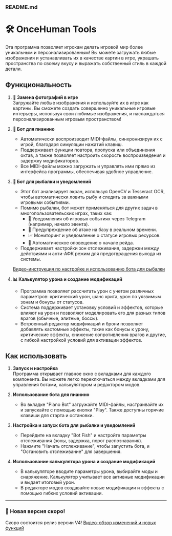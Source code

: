 ### README.md

# 🛠️ OnceHuman Tools

Эта программа позволяет игрокам делать игровой мир более уникальным и персонализированным! Вы можете загружать любые изображения и устанавливать их в качестве картин в игре, украшать пространства по своему вкусу и выражать собственный стиль в каждой детали.

## Функциональность

1. **📸 Замена фотографий в игре**  
   Загружайте любые изображения и используйте их в игре как картины. Вы сможете создать совершенно уникальные игровые интерьеры, используя свои любимые изображения, и наслаждаться персонализированным игровым пространством!

2. **🎹 Бот для пианино**  
   - Автоматически воспроизводит MIDI-файлы, синхронизируя их с игрой, благодаря симуляции нажатий клавиш.  
   - Поддерживает функции повтора, пропуска или объединения октав, а также позволяет настроить скорость воспроизведения и задержку модификаторов.
   - Все MIDI-файлы можно загружать и управлять ими прямо из интерфейса программы, обеспечивая удобное управление.

3. **🎣 Бот для рыбалки и уведомлений**  
   - Этот бот анализирует экран, используя OpenCV и Tesseract OCR, чтобы автоматически ловить рыбу и следить за важными игровыми событиями.
   - Помимо рыбалки, бот может применяться для других задач в многопользовательских играх, таких как:
      - 📲 Уведомления об игровых событиях через Telegram (например, начало эвента).
      - 🚨 Предупреждение об атаке на базу в реальном времени.
      - 📈 Мониторинг и уведомление о статусе игровых ресурсов.
      - 🔔 Автоматическое оповещение о начале рейда.
   - Поддерживает настройки зон отслеживания, задержки между действиями и анти-АФК режим для предотвращения выхода из системы.

   [Видео-инструкция по настройке и использованию бота для рыбалки](https://www.youtube.com/watch?v=zL4rcoXhctY)

4. **📊 Калькулятор урона и создание модификаций**  
   - Программа позволяет рассчитать урон с учетом различных параметров: критический урон, шанс крита, урон по уязвимым зонам и бонусы от статусов.
   - Система поддерживает установку условий и эффектов, которые влияют на урон и позволяют моделировать его для разных типов врагов (обычные, элитные, боссы).
   - Встроенный редактор модификаций и брони позволяет добавлять кастомные эффекты, такие как бонусы к урону, критические эффекты, снижение сопротивления врагов и другие, с гибкой настройкой условий для активации эффектов.

## Как использовать

1. **Запуск и настройка**  
   Программа открывает главное окно с вкладками для каждого компонента. Вы можете легко переключаться между вкладками для управления ботами, калькулятором и редактором модов.

2. **Использование бота для пианино**  
   - Во вкладке "Piano Bot" загружайте MIDI-файлы, настраивайте их и запускайте с помощью кнопки "Play". Также доступны горячие клавиши для старта и остановки.

3. **Настройка и запуск бота для рыбалки и уведомлений**  
   - Перейдите на вкладку "Bot Fish" и настройте параметры отслеживания (зоны, задержка, порог распознавания).
   - Нажмите "Начать отслеживание", чтобы запустить бота, и "Остановить отслеживание" для завершения.

4. **Использование калькулятора урона и создание модификаций**  
   - В калькуляторе вводите параметры урона, выбирайте моды и снаряжение. Калькулятор учитывает все активные модификации и выдает итоговый урон.
   - В редакторе модов создавайте новые модификации и эффекты с помощью гибких условий активации.

---

### 🚀 Новая версия скоро!

Скоро состоится релиз версии V4! [Видео-обзор изменений и новых функций](https://youtu.be/1MoII3qK0aA)
